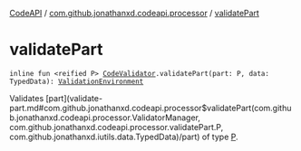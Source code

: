 [CodeAPI](../index.md) / [com.github.jonathanxd.codeapi.processor](index.md) / [validatePart](.)

# validatePart

`inline fun <reified P> `[`CodeValidator`](-code-validator/index.md)`.validatePart(part: P, data: TypedData): `[`ValidationEnvironment`](-validation-environment/index.md)

Validates [part](validate-part.md#com.github.jonathanxd.codeapi.processor$validatePart(com.github.jonathanxd.codeapi.processor.ValidatorManager, com.github.jonathanxd.codeapi.processor.validatePart.P, com.github.jonathanxd.iutils.data.TypedData)/part) of type [P](#).

